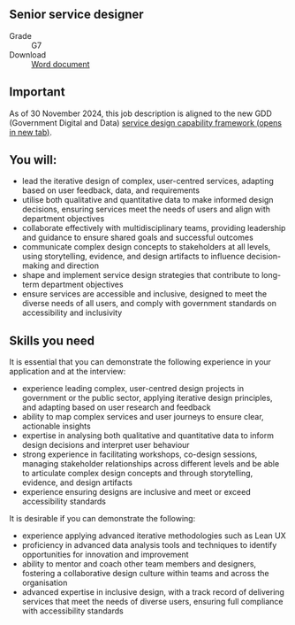 ## Senior service designer

<dl class="govuk-summary-list">
  <div class="govuk-summary-list__row">
    <dt class="govuk-summary-list__key">
      Grade
    </dt>
    <dd class="govuk-summary-list__value">
      G7
    </dd>
  </div>
   <div class="govuk-summary-list__row" data-ignore="true">
    <dt class="govuk-summary-list__key">
      Download
    </dt>
    <dd class="govuk-summary-list__value">
      <a href="word">Word document</a>
    </dd>
  </div></dl>


  <div class="govuk-notification-banner" role="region" aria-labelledby="govuk-notification-banner-title" data-module="govuk-notification-banner">
  <div class="govuk-notification-banner__header">
    <h2 class="govuk-notification-banner__title" id="govuk-notification-banner-title">
      Important
    </h2>
  </div>
  <div class="govuk-notification-banner__content">
    <p class="govuk-body">
      As of 30 November 2024, this job description is aligned to the new GDD (Government Digital and Data) <a href="https://ddat-capability-framework.service.gov.uk/role/service-designer" target="_blank" rel="noopener noreferrer">service design capability framework <span class="govuk-visually-hidden">(opens in new tab)</a></a>.
    </p>
  </div>
</div>

## You will:

- lead the iterative design of complex, user-centred services, adapting based on user feedback, data, and requirements
- utilise both qualitative and quantitative data to make informed design decisions, ensuring services meet the needs of users and align with department objectives
- collaborate effectively with multidisciplinary teams, providing leadership and guidance to ensure shared goals and successful outcomes
- communicate complex design concepts to stakeholders at all levels, using storytelling, evidence, and design artifacts to influence decision-making and direction
- shape and implement service design strategies that contribute to long-term department objectives
- ensure services are accessible and inclusive, designed to meet the diverse needs of all users, and comply with government standards on accessibility and inclusivity


## Skills you need

It is essential that you can demonstrate the following experience in your application and at the interview:

- experience leading complex, user-centred design projects in government or the public sector, applying iterative design principles, and adapting based on user research and feedback
- ability to map complex services and user journeys to ensure clear, actionable insights
- expertise in analysing both qualitative and quantitative data to inform design decisions and interpret user behaviour
- strong experience in facilitating workshops, co-design sessions, managing stakeholder relationships across different levels and be able to articulate complex design concepts and through storytelling, evidence, and design artifacts
- experience ensuring designs are inclusive and meet or exceed accessibility standards

It is desirable if you can demonstrate the following:

- experience applying advanced iterative methodologies such as Lean UX
- proficiency in advanced data analysis tools and techniques to identify opportunities for innovation and improvement
- ability to mentor and coach other team members and designers, fostering a collaborative design culture within teams and across the organisation
- advanced expertise in inclusive design, with a track record of delivering services that meet the needs of diverse users, ensuring full compliance with accessibility standards